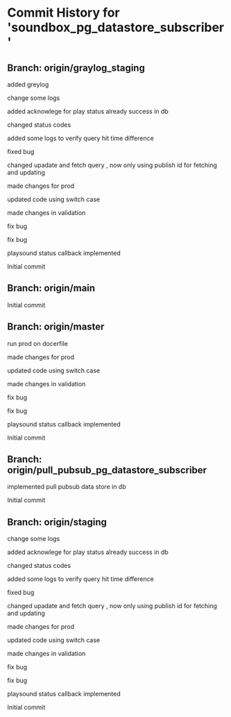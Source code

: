 # Commit History for 'soundbox_pg_datastore_subscriber'

## Branch: origin/graylog_staging

added greylog

change some logs

added acknowlege for play status already success in db

changed status codes

added some logs to verify query hit time difference

fixed bug

changed upadate and fetch query , now only using publish id for fetching and updating

made changes for prod

updated code using switch case

made changes in validation

fix bug

fix bug

playsound status callback implemented

Initial commit
## Branch: origin/main

Initial commit
## Branch: origin/master

run prod on docerfile

made changes for prod

updated code using switch case

made changes in validation

fix bug

fix bug

playsound status callback implemented

Initial commit
## Branch: origin/pull_pubsub_pg_datastore_subscriber

implemented pull pubsub data store in db

Initial commit
## Branch: origin/staging

change some logs

added acknowlege for play status already success in db

changed status codes

added some logs to verify query hit time difference

fixed bug

changed upadate and fetch query , now only using publish id for fetching and updating

made changes for prod

updated code using switch case

made changes in validation

fix bug

fix bug

playsound status callback implemented

Initial commit